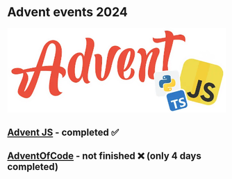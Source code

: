 # Advent events 2024

![](logo.png)

## [Advent JS](https://adventjs.dev/) - completed ✅

## [AdventOfCode](https://adventofcode.com/) - not finished ❌ (only 4 days completed)
